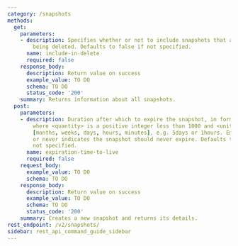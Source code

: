 ```yaml
---
category: /snapshots
methods:
  get:
    parameters:
    - description: Specifies whether or not to include snapshots that are currently
        being deleted. Defaults to false if not specified.
      name: include-in-delete
      required: false
    response_body:
      description: Return value on success
      example_value: TO DO
      schema: TO DO
      status_code: '200'
    summary: Returns information about all snapshots.
  post:
    parameters:
    - description: Duration after which to expire the snapshot, in format <quantity><units>,
        where <quantity> is a positive integer less than 1000 and <units> is one of
        [months, weeks, days, hours, minutes], e.g. 5days or 1hours. Empty string
        or never indicates the snapshot should never expire. Defaults to never if
        not specified.
      name: expiration-time-to-live
      required: false
    request_body:
      example_value: TO DO
      schema: TO DO
    response_body:
      description: Return value on success
      example_value: TO DO
      schema: TO DO
      status_code: '200'
    summary: Creates a new snapshot and returns its details.
rest_endpoint: /v2/snapshots/
sidebar: rest_api_command_guide_sidebar
---
```

